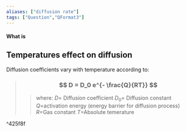 ```yaml
---
aliases: ["diffusion rate"]
tags: ["Question","QFormat3"]
---
```


#### What is
## Temperatures effect on diffusion
Diffusion coefficients vary with temperature according to:

> ### $$ D = D_0 e^{- \frac{Q}{RT}} $$ 
>> where:
>> $D=$ Diffusion coefficient 
>> $D_0=$ Diffusion constant 
>> $Q=$activation energy (energy barrier for diffusion process)
>> $R=$Gas constant
>> $T=$Absolute temerature

^425f8f

